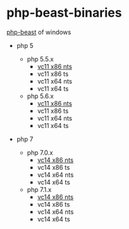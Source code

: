 # php-beast-binaries

[php-beast](https://github.com/liexusong/php-beast) of windows 

- php 5
  - php 5.5.x
    - [vc11 x86 nts](https://github.com/imaben/php-beast-binaries/raw/master/php55/php_beast_x86_nts.dll)
    - vc11 x86 ts
    - vc11 x64 nts
    - vc11 x64 ts
  - php 5.6.x
    - [vc11 x86 nts](https://github.com/imaben/php-beast-binaries/raw/master/php56/php_beast_x86_nts.dll)
    - vc11 x86 ts
    - vc11 x64 nts
    - vc11 x64 ts
  
- php 7
  - php 7.0.x
    - [vc14 x86 nts](https://github.com/imaben/php-beast-binaries/raw/master/php70/php-beast_x86_nts.dll)
    - vc14 x86 ts
    - vc14 x64 nts
    - vc14 x64 ts
  - php 7.1.x
    - [vc14 x86 nts](https://github.com/imaben/php-beast-binaries/raw/master/php71/php-beast_x86_nts.dll)
    - vc14 x86 ts
    - vc14 x64 nts
    - vc14 x64 ts
